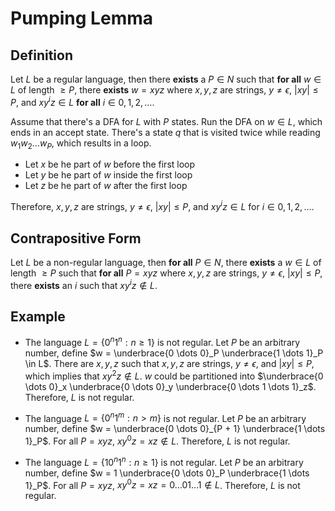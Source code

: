 # Pumping Lemma

## Definition

Let $L$ be a regular language, then there **exists** a $P \in N$ such that **for all** $w \in L$ of length $\geq P$, there **exists** $w = xyz$ where $x, y, z$ are strings, $y \neq \epsilon$, $|xy| \leq P$, and $xy^iz \in L$ **for all** $i \in 0, 1, 2, \dots$.

Assume that there's a DFA for $L$ with $P$ states. Run the DFA on $w \in L$, which ends in an accept state. There's a state $q$ that is visited twice while reading $w_1 w_2 \dots w_P$, which results in a loop.

- Let $x$ be he part of $w$ before the first loop
- Let $y$ be he part of $w$ inside the first loop
- Let $z$ be he part of $w$ after the first loop

Therefore, $x, y, z$ are strings, $y \neq \epsilon$, $|xy| \leq P$, and $xy^iz \in L$ for $i \in 0, 1, 2, \dots$.

## Contrapositive Form

Let $L$ be a non-regular language, then **for all** $P \in N$, there **exists** a $w \in L$ of length $\geq P$ such that **for all** $P = xyz$ where $x, y, z$ are strings, $y \neq \epsilon$, $|xy| \leq P$, there **exists** an $i$ such that $xy^iz \notin L$.

## Example

- The language $L = \{ 0^n 1^n: n \ge 1 \}$ is not regular. Let $P$ be an arbitrary number, define $w = \underbrace{0 \dots 0}_P \underbrace{1 \dots 1}_P \in L$. There are $x, y, z$ such that $x, y, z$ are strings, $y \neq \epsilon$, and $|xy| \leq P$, which implies that $xy^2z \notin L$.  $w$ could be partitioned into $\underbrace{0 \dots 0}_x \underbrace{0 \dots 0}_y \underbrace{0 \dots 1 \dots 1}_z$. Therefore, $L$ is not regular.

- The language $L = \{ 0^n 1^m: n > m \}$ is not regular. Let $P$ be an arbitrary number, define $w = \underbrace{0 \dots 0}_{P + 1} \underbrace{1 \dots 1}_P$. For all $P = xyz$, $xy^0z  = xz \notin L$. Therefore, $L$ is not regular.

- The language $L = \{ 1 0^n 1^n: n \geq 1 \}$ is not regular. Let $P$ be an arbitrary number, define $w = 1 \underbrace{0 \dots 0}_P \underbrace{1 \dots 1}_P$.  For all $P = xyz$, $xy^0z = xz = 0 \dots 0 1 \dots 1 \notin L$. Therefore, $L$ is not regular.
